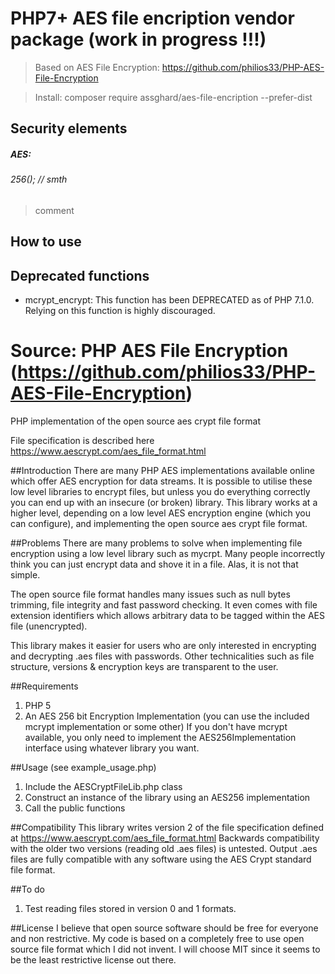# PHP7+ AES file encription vendor package (work in progress !!!)
> Based on AES File Encryption: https://github.com/philios33/PHP-AES-File-Encryption



> Install: composer require assghard/aes-file-encription --prefer-dist


## Security elements


##### AES:
###### 256(); // smth
> comment

## How to use


## Deprecated functions
 - mcrypt_encrypt: This function has been DEPRECATED as of PHP 7.1.0. Relying on this function is highly discouraged.


Source: PHP AES File Encryption (https://github.com/philios33/PHP-AES-File-Encryption)
=============

PHP implementation of the open source aes crypt file format

File specification is described here
https://www.aescrypt.com/aes_file_format.html

##Introduction
There are many PHP AES implementations available online which offer AES encryption for data streams.  It is possible to utilise these low level libraries to encrypt files, but unless you do everything correctly you can end up with an insecure (or broken) library.  This library works at a higher level, depending on a low level AES encryption engine (which you can configure), and implementing the open source aes crypt file format.

##Problems
There are many problems to solve when implementing file encryption using a low level library such as mycrpt.  Many people incorrectly think you can just encrypt data and shove it in a file.  Alas, it is not that simple.

The open source file format handles many issues such as null bytes trimming, file integrity and fast password checking.  It even comes with file extension identifiers which allows arbitrary data to be tagged within the AES file (unencrypted).

This library makes it easier for users who are only interested in encrypting and decrypting .aes files with passwords.  Other technicalities such as file structure, versions & encryption keys are transparent to the user.

##Requirements
1. PHP 5
2. An AES 256 bit Encryption Implementation (you can use the included mcrypt implementation or some other)
If you don't have mcrypt available, you only need to implement the AES256Implementation interface using whatever library you want.

##Usage (see example_usage.php)
1. Include the AESCryptFileLib.php class
2. Construct an instance of the library using an AES256 implementation
3. Call the public functions

##Compatibility
This library writes version 2 of the file specification defined at https://www.aescrypt.com/aes_file_format.html
Backwards compatibility with the older two versions (reading old .aes files) is untested.
Output .aes files are fully compatible with any software using the AES Crypt standard file format.

##To do
1. Test reading files stored in version 0 and 1 formats.

##License
I believe that open source software should be free for everyone and non restrictive. My code is based on a completely free to use open source file format which I did not invent. I will choose MIT since it seems to be the least restrictive license out there.

